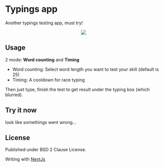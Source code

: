 # Typings app

Another typings testing app, must try!

<p align="center"><img src="/assets/sceenshot.png"></p>

## Usage

2 mode: **Word counting** and **Timing**
 * Word counting: Select word length you want to test your skill (default is 25)
 * Timing: A cooldown for race typing

Then just type, finish the test to get result under the typing box (which blurred).

## Try it now

look like somethings went wrong...

## License

Published under BSD 2 Clause License.

Writing with [NextJs](https://github.com/zeit/next.js/)
